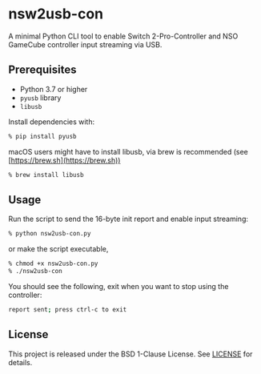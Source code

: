 # nsw2usb-con

A minimal Python CLI tool to enable Switch 2-Pro-Controller and NSO GameCube controller input streaming via USB.

## Prerequisites

* Python 3.7 or higher
* `pyusb` library
* `libusb`

Install dependencies with:

```zsh
% pip install pyusb
```

macOS users might have to install libusb, via brew is recommended (see [https://brew.sh](https://brew.sh))

```zsh
% brew install libusb
```

## Usage

Run the script to send the 16-byte init report and enable input streaming:

```zsh
% python nsw2usb-con.py
```

or make the script executable,

```zsh
% chmod +x nsw2usb-con.py
% ./nsw2usb-con
```

You should see the following, exit when you want to stop using the controller:

```zsh
report sent; press ctrl-c to exit
```

## License

This project is released under the BSD 1-Clause License. See [LICENSE](LICENSE) for details.
